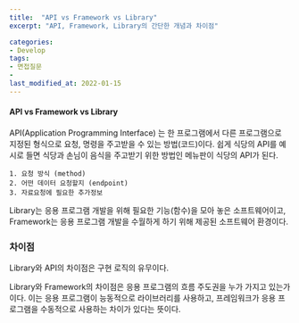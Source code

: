 ```yaml
---
title:  "API vs Framework vs Library"
excerpt: "API, Framework, Library의 간단한 개념과 차이점"

categories:
- Develop
tags:
- 면접질문
- 
last_modified_at: 2022-01-15
---
```


#### API vs Framework vs Library

API(Application Programming Interface) 는 한 프로그램에서 다른 프로그램으로 지정된 형식으로 요청, 명령을 주고받을 수 있는 방법(코드)이다. 쉽게 식당의 API를 예시로 들면 식당과 손님이 음식을 주고받기 위한 방법인 메뉴판이 식당의 API가 된다. 

```
1. 요청 방식 (method)
2. 어떤 데이터 요청할지 (endpoint)
3. 자료요청에 필요한 추가정보
```

Library는 응용 프로그램 개발을 위해 필요한 기능(함수)을 모아 놓은 소프트웨어이고, Framework는 응용 프로그램 개발을 수월하게 하기 위해 제공된 소프트웨어 환경이다. 

### 차이점 

Library와 API의 차이점은 구현 로직의 유무이다.

Library와 Framework의 차이점은 응용 프로그램의 흐름 주도권을 누가 가지고 있는가이다. 이는 응용 프로그램이 능동적으로 라이브러리를 사용하고, 프레임워크가 응용 프로그램을 수동적으로 사용하는 차이가 있다는 뜻이다.